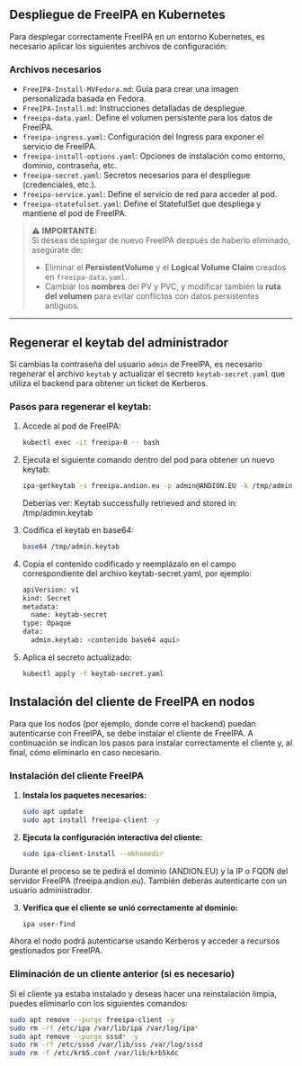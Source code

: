 ## Despliegue de FreeIPA en Kubernetes

Para desplegar correctamente FreeIPA en un entorno Kubernetes, es necesario aplicar los siguientes archivos de configuración:

### Archivos necesarios

- `FreeIPA-Install-MVFedora.md`: Guía para crear una imagen personalizada basada en Fedora.
- `FreeIPA-Install.md`: Instrucciones detalladas de despliegue.
- `freeipa-data.yaml`: Define el volumen persistente para los datos de FreeIPA.
- `freeipa-ingress.yaml`: Configuración del Ingress para exponer el servicio de FreeIPA.
- `freeipa-install-options.yaml`: Opciones de instalación como entorno, dominio, contraseña, etc.
- `freeipa-secret.yaml`: Secretos necesarios para el despliegue (credenciales, etc.).
- `freeipa-service.yaml`: Define el servicio de red para acceder al pod.
- `freeipa-statefulset.yaml`: Define el StatefulSet que despliega y mantiene el pod de FreeIPA.

> ⚠️ **IMPORTANTE:**  
> Si deseas desplegar de nuevo FreeIPA después de haberlo eliminado, asegúrate de:
>
> - Eliminar el **PersistentVolume** y el **Logical Volume Claim** creados en `freeipa-data.yaml`.
> - Cambiar los **nombres** del PV y PVC, y modificar también la **ruta del volumen** para evitar conflictos con datos persistentes antiguos.

---

## Regenerar el keytab del administrador

Si cambias la contraseña del usuario `admin` de FreeIPA, es necesario regenerar el archivo `keytab` y actualizar el secreto `keytab-secret.yaml` que utiliza el backend para obtener un ticket de Kerberos.

### Pasos para regenerar el keytab:

1. Accede al pod de FreeIPA:

   ```bash
   kubectl exec -it freeipa-0 -- bash
   ```

2. Ejecuta el siguiente comando dentro del pod para obtener un nuevo keytab:
   ```bash
   ipa-getkeytab -s freeipa.andion.eu -p admin@ANDION.EU -k /tmp/admin.keytab
   ```
   Deberías ver: Keytab successfully retrieved and stored in: /tmp/admin.keytab

3. Codifica el keytab en base64:
   ```bash
   base64 /tmp/admin.keytab
   ```
4. Copia el contenido codificado y reemplázalo en el campo correspondiente del archivo keytab-secret.yaml, por ejemplo:
   ```bash
   apiVersion: v1
   kind: Secret
   metadata:
     name: keytab-secret
   type: Opaque
   data:
     admin.keytab: <contenido base64 aquí>
   ```
5. Aplica el secreto actualizado:
   ```bash
   kubectl apply -f keytab-secret.yaml
   ```

## Instalación del cliente de FreeIPA en nodos

Para que los nodos (por ejemplo, donde corre el backend) puedan autenticarse con FreeIPA, se debe instalar el cliente de FreeIPA. A continuación se indican los pasos para instalar correctamente el cliente y, al final, cómo eliminarlo en caso necesario.

### Instalación del cliente FreeIPA

1. **Instala los paquetes necesarios:**

   ```bash
   sudo apt update
   sudo apt install freeipa-client -y
   ```
2. **Ejecuta la configuración interactiva del cliente:**
   ```bash
   sudo ipa-client-install --mkhomedir
   ```
Durante el proceso se te pedirá el dominio (ANDION.EU) y la IP o FQDN del servidor FreeIPA (freeipa.andion.eu). También deberás autenticarte con un usuario administrador.

3. **Verifica que el cliente se unió correctamente al dominio:**
   ```bash
   ipa user-find
   ```
Ahora el nodo podrá autenticarse usando Kerberos y acceder a recursos gestionados por FreeIPA.

### Eliminación de un cliente anterior (si es necesario)
Si el cliente ya estaba instalado y deseas hacer una reinstalación limpia, puedes eliminarlo con los siguientes comandos:
  ```bash
  sudo apt remove --purge freeipa-client -y
  sudo rm -rf /etc/ipa /var/lib/ipa /var/log/ipa*
  sudo apt remove --purge sssd* -y
  sudo rm -rf /etc/sssd /var/lib/sss /var/log/sssd
  sudo rm -f /etc/krb5.conf /var/lib/krb5kdc
  ```


